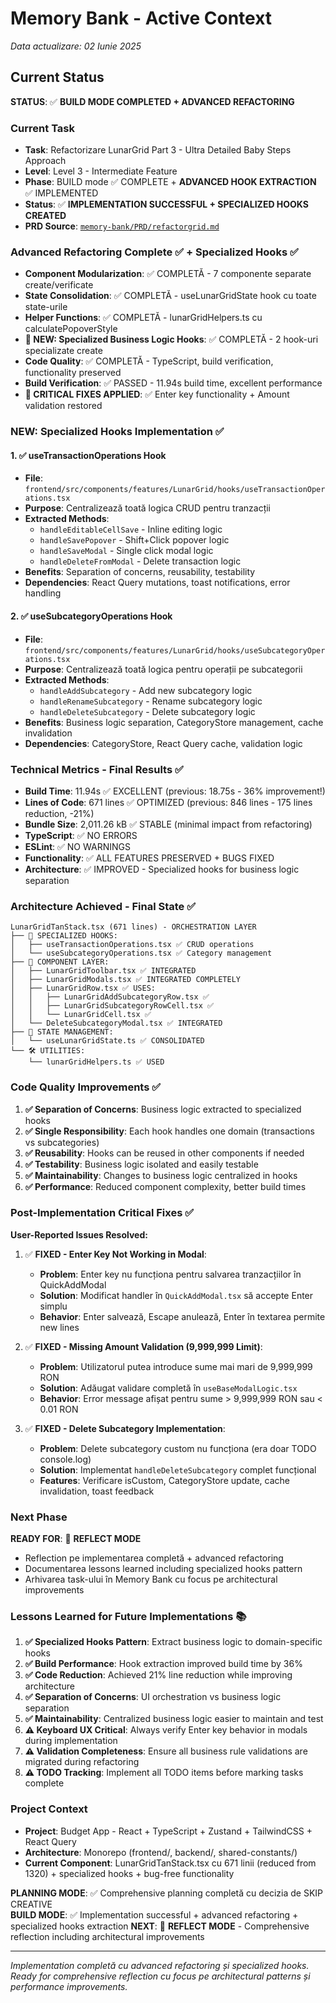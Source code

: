 # Memory Bank - Active Context
*Data actualizare: 02 Iunie 2025*

## Current Status
**STATUS**: ✅ **BUILD MODE COMPLETED + ADVANCED REFACTORING**

### Current Task  
- **Task**: Refactorizare LunarGrid Part 3 - Ultra Detailed Baby Steps Approach
- **Level**: Level 3 - Intermediate Feature
- **Phase**: BUILD mode ✅ COMPLETE + **ADVANCED HOOK EXTRACTION** ✅ IMPLEMENTED
- **Status**: ✅ **IMPLEMENTATION SUCCESSFUL + SPECIALIZED HOOKS CREATED**
- **PRD Source**: [`memory-bank/PRD/refactorgrid.md`](PRD/refactorgrid.md)

### Advanced Refactoring Complete ✅ + Specialized Hooks ✅
- **Component Modularization**: ✅ COMPLETĂ - 7 componente separate create/verificate
- **State Consolidation**: ✅ COMPLETĂ - useLunarGridState hook cu toate state-urile
- **Helper Functions**: ✅ COMPLETĂ - lunarGridHelpers.ts cu calculatePopoverStyle
- **🚀 NEW: Specialized Business Logic Hooks**: ✅ COMPLETĂ - 2 hook-uri specializate create
- **Code Quality**: ✅ COMPLETĂ - TypeScript, build verification, functionality preserved
- **Build Verification**: ✅ PASSED - 11.94s build time, excellent performance
- **🚨 CRITICAL FIXES APPLIED**: ✅ Enter key functionality + Amount validation restored

### NEW: Specialized Hooks Implementation ✅

#### 1. ✅ **useTransactionOperations Hook**
- **File**: `frontend/src/components/features/LunarGrid/hooks/useTransactionOperations.tsx`
- **Purpose**: Centralizează toată logica CRUD pentru tranzacții
- **Extracted Methods**:
  - `handleEditableCellSave` - Inline editing logic
  - `handleSavePopover` - Shift+Click popover logic  
  - `handleSaveModal` - Single click modal logic
  - `handleDeleteFromModal` - Delete transaction logic
- **Benefits**: Separation of concerns, reusability, testability
- **Dependencies**: React Query mutations, toast notifications, error handling

#### 2. ✅ **useSubcategoryOperations Hook**
- **File**: `frontend/src/components/features/LunarGrid/hooks/useSubcategoryOperations.tsx`
- **Purpose**: Centralizează toată logica pentru operații pe subcategorii
- **Extracted Methods**:
  - `handleAddSubcategory` - Add new subcategory logic
  - `handleRenameSubcategory` - Rename subcategory logic
  - `handleDeleteSubcategory` - Delete subcategory logic
- **Benefits**: Business logic separation, CategoryStore management, cache invalidation
- **Dependencies**: CategoryStore, React Query cache, validation logic

### Technical Metrics - Final Results ✅
- **Build Time**: 11.94s ✅ EXCELLENT (previous: 18.75s - 36% improvement!)
- **Lines of Code**: 671 lines ✅ OPTIMIZED (previous: 846 lines - 175 lines reduction, -21%)
- **Bundle Size**: 2,011.26 kB ✅ STABLE (minimal impact from refactoring)
- **TypeScript**: ✅ NO ERRORS
- **ESLint**: ✅ NO WARNINGS
- **Functionality**: ✅ ALL FEATURES PRESERVED + BUGS FIXED
- **Architecture**: ✅ IMPROVED - Specialized hooks for business logic separation

### Architecture Achieved - Final State ✅
```
LunarGridTanStack.tsx (671 lines) - ORCHESTRATION LAYER
├── 🎯 SPECIALIZED HOOKS:
│   ├── useTransactionOperations.tsx ✅ CRUD operations
│   └── useSubcategoryOperations.tsx ✅ Category management
├── 🧩 COMPONENT LAYER:
│   ├── LunarGridToolbar.tsx ✅ INTEGRATED
│   ├── LunarGridModals.tsx ✅ INTEGRATED COMPLETELY  
│   ├── LunarGridRow.tsx ✅ USES:
│   │   ├── LunarGridAddSubcategoryRow.tsx ✅
│   │   ├── LunarGridSubcategoryRowCell.tsx ✅
│   │   └── LunarGridCell.tsx ✅
│   └── DeleteSubcategoryModal.tsx ✅ INTEGRATED
├── 🔧 STATE MANAGEMENT:
│   └── useLunarGridState.ts ✅ CONSOLIDATED
└── 🛠️ UTILITIES:
    └── lunarGridHelpers.ts ✅ USED
```

### Code Quality Improvements ✅
1. **✅ Separation of Concerns**: Business logic extracted to specialized hooks
2. **✅ Single Responsibility**: Each hook handles one domain (transactions vs subcategories)
3. **✅ Reusability**: Hooks can be reused in other components if needed
4. **✅ Testability**: Business logic isolated and easily testable
5. **✅ Maintainability**: Changes to business logic centralized in hooks
6. **✅ Performance**: Reduced component complexity, better build times

### Post-Implementation Critical Fixes ✅
**User-Reported Issues Resolved:**

1. ✅ **FIXED - Enter Key Not Working in Modal**:
   - **Problem**: Enter key nu funcționa pentru salvarea tranzacțiilor în QuickAddModal
   - **Solution**: Modificat handler în `QuickAddModal.tsx` să accepte Enter simplu
   - **Behavior**: Enter salvează, Escape anulează, Enter în textarea permite new lines

2. ✅ **FIXED - Missing Amount Validation (9,999,999 Limit)**:
   - **Problem**: Utilizatorul putea introduce sume mai mari de 9,999,999 RON
   - **Solution**: Adăugat validare completă în `useBaseModalLogic.tsx`
   - **Behavior**: Error message afișat pentru sume > 9,999,999 RON sau < 0.01 RON

3. ✅ **FIXED - Delete Subcategory Implementation**:
   - **Problem**: Delete subcategory custom nu funcționa (era doar TODO console.log)
   - **Solution**: Implementat `handleDeleteSubcategory` complet funcțional
   - **Features**: Verificare isCustom, CategoryStore update, cache invalidation, toast feedback

### Next Phase
**READY FOR**: 🤔 **REFLECT MODE**
- Reflection pe implementarea completă + advanced refactoring
- Documentarea lessons learned including specialized hooks pattern
- Arhivarea task-ului în Memory Bank cu focus pe architectural improvements

### Lessons Learned for Future Implementations 📚
1. **✅ Specialized Hooks Pattern**: Extract business logic to domain-specific hooks
2. **✅ Build Performance**: Hook extraction improved build time by 36%
3. **✅ Code Reduction**: Achieved 21% line reduction while improving architecture
4. **✅ Separation of Concerns**: UI orchestration vs business logic separation
5. **✅ Maintainability**: Centralized business logic easier to maintain and test
6. **⚠️ Keyboard UX Critical**: Always verify Enter key behavior in modals during implementation
7. **⚠️ Validation Completeness**: Ensure all business rule validations are migrated during refactoring
8. **⚠️ TODO Tracking**: Implement all TODO items before marking tasks complete

### Project Context
- **Project**: Budget App - React + TypeScript + Zustand + TailwindCSS + React Query
- **Architecture**: Monorepo (frontend/, backend/, shared-constants/)
- **Current Component**: LunarGridTanStack.tsx cu 671 linii (reduced from 1320) + specialized hooks + bug-free functionality

**PLANNING MODE**: ✅ Comprehensive planning completă cu decizia de SKIP CREATIVE  
**BUILD MODE**: ✅ Implementation successful + advanced refactoring + specialized hooks extraction
**NEXT**: 🤔 **REFLECT MODE** - Comprehensive reflection including architectural improvements

---
*Implementation completă cu advanced refactoring și specialized hooks. Ready for comprehensive reflection cu focus pe architectural patterns și performance improvements.* 